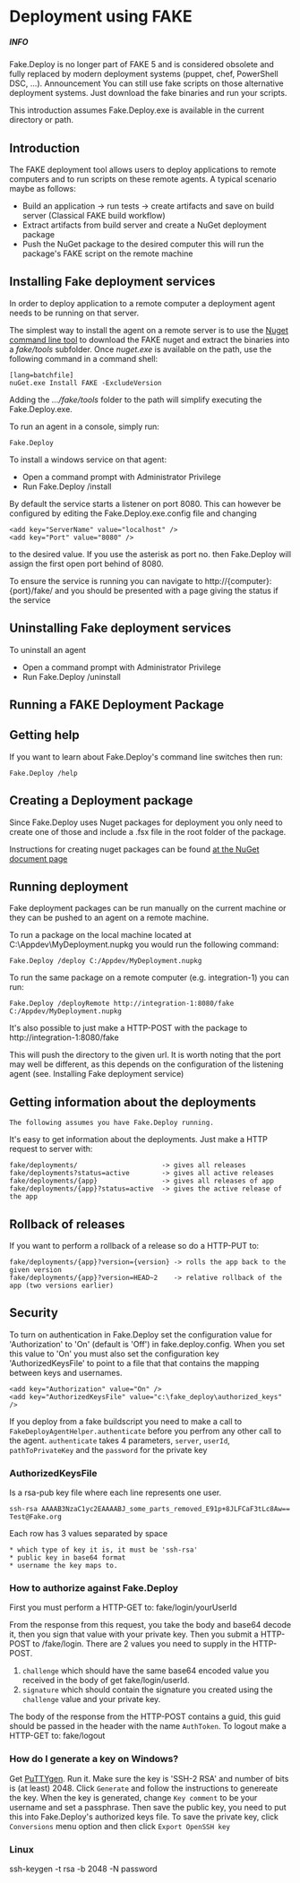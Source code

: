 # Deployment using FAKE

<div class="alert alert-info">
    <h5>INFO</h5>
    <p>Fake.Deploy is no longer part of FAKE 5 and is considered obsolete and fully replaced by modern deployment systems (puppet, chef, PowerShell DSC, ...). <a href"https://github.com/fsharp/FAKE/issues/1820">Announcement</a>
    You can still use fake scripts on those alternative deployment systems. Just download the fake binaries and run your scripts.</p>
</div>

This introduction assumes Fake.Deploy.exe is available in the current directory or path.

## Introduction

The FAKE deployment tool allows users to deploy applications to remote computers and to run scripts on these remote agents. A typical scenario maybe as follows:


* Build an application -> run tests -> create artifacts and save on build server (Classical FAKE build workflow)
* Extract artifacts from build server and create a NuGet deployment package
* Push the NuGet package to the desired computer this will run the package's FAKE script on the remote machine

## Installing Fake deployment services

In order to deploy application to a remote computer a deployment agent needs to be running on that server.

The simplest way to install the agent on a remote server is to use the [Nuget command line tool](http://docs.nuget.org/consume/installing-nuget) to download the FAKE nuget and extract the binaries into a _fake/tools_ subfolder.  Once  _nuget.exe_ is available on the path, use the following command in a command shell:

    [lang=batchfile]
    nuGet.exe Install FAKE -ExcludeVersion

Adding the _.../fake/tools_ folder to the path will simplify executing the Fake.Deploy.exe.

To run an agent in a console, simply run:

    Fake.Deploy

To install a windows service on that agent:

   * Open a command prompt with Administrator Privilege
   * Run Fake.Deploy /install

By default the service starts a listener on port 8080. This can however be configured by editing the Fake.Deploy.exe.config file
and changing

    <add key="ServerName" value="localhost" />
    <add key="Port" value="8080" />

to the desired value. If you use the asterisk as port no. then Fake.Deploy will assign the first open port behind of 8080.

To ensure the service is running you can navigate to http://{computer}:{port}/fake/ and you should be presented with a page giving the
status if the service

## Uninstalling Fake deployment services

To uninstall an agent

   * Open a command prompt with Administrator Privilege
   * Run Fake.Deploy /uninstall

## Running a FAKE Deployment Package

## Getting help

If you want to learn about Fake.Deploy's command line switches then run:

    Fake.Deploy /help

## Creating a Deployment package

Since Fake.Deploy uses Nuget packages for deployment you only need to create one of those and include a .fsx file in the root folder of the package.

Instructions for creating nuget packages can be found [at the NuGet document page](http://docs.nuget.org/docs/creating-packages/creating-and-publishing-a-package)

## Running deployment

Fake deployment packages can be run manually on the current machine or they can be pushed to an agent on a remote machine.

To run a package on the local machine located at C:\Appdev\MyDeployment.nupkg you would run the following command:

    Fake.Deploy /deploy C:/Appdev/MyDeployment.nupkg

To run the same package on a remote computer (e.g. integration-1) you can run:

    Fake.Deploy /deployRemote http://integration-1:8080/fake C:/Appdev/MyDeployment.nupkg

It's also possible to just make a HTTP-POST with the package to http://integration-1:8080/fake

This will push the directory to the given url. It is worth noting that the port may well be different, as this depends on the configuration of the
listening agent (see. Installing Fake deployment service)

## Getting information about the deployments

    The following assumes you have Fake.Deploy running.

It's easy to get information about the deployments. Just make a HTTP request to server with:

    fake/deployments/                     -> gives all releases
    fake/deployments?status=active        -> gives all active releases
    fake/deployments/{app}                -> gives all releases of app
    fake/deployments/{app}?status=active  -> gives the active release of the app

## Rollback of releases

If you want to perform a rollback of a release so do a HTTP-PUT to:

    fake/deployments/{app}?version={version} -> rolls the app back to the given version
    fake/deployments/{app}?version=HEAD~2    -> relative rollback of the app (two versions earlier)

## Security
To turn on authentication in Fake.Deploy set the configuration value for 'Authorization' to 'On' (default is 'Off') in fake.deploy.config.
When you set this value to 'On' you must also set the configuration key 'AuthorizedKeysFile' to point to a file that that contains the mapping between keys and usernames.

    <add key="Authorization" value="On" />
    <add key="AuthorizedKeysFile" value="c:\fake_deploy\authorized_keys" />

If you deploy from a fake buildscript you need to make a call to `FakeDeployAgentHelper.authenticate` before you perfrom any other call to the agent.
`authenticate` takes 4 parameters, `server`, `userId`, `pathToPrivateKey` and the `password` for the private key

### AuthorizedKeysFile
Is a rsa-pub key file where each line represents one user.

    ssh-rsa AAAAB3NzaC1yc2EAAAABJ_some_parts_removed_E91p+8JLFCaF3tLc8Aw== Test@Fake.org

Each row has 3 values separated by space

    * which type of key it is, it must be 'ssh-rsa'
    * public key in base64 format
    * username the key maps to.

### How to authorize against Fake.Deploy
First you must perform a HTTP-GET to:
        fake/login/yourUserId

From the response from this request, you take the body and base64 decode it, then you sign that value with your private key.
Then you submit a HTTP-POST to
        /fake/login.
There are 2 values you need to supply in the HTTP-POST.

1. `challenge` which should have the same base64 encoded value you received in the body of get fake/login/userId.
2. `signature` which should contain the signature you created using the `challenge` value and your private key.

The body of the response from the HTTP-POST contains a guid, this guid should be passed in the header with the name `AuthToken`.
To logout make a HTTP-GET to:
        fake/logout


### How do I generate a key on Windows?
Get [PuTTYgen](http://www.chiark.greenend.org.uk/~sgtatham/putty/download.html).
Run it.
Make sure the key is 'SSH-2 RSA' and number of bits is (at least) 2048.
Click `Generate` and follow the instructions to genereate the key.
When the key is generated, change `Key comment` to be your username and set a passphrase.
Then save the public key, you need to put this into Fake.Deploy's authorized keys file.
To save the private key, click `Conversions` menu option and then click `Export OpenSSH key`

### Linux
 ssh-keygen -t rsa -b 2048 -N password
